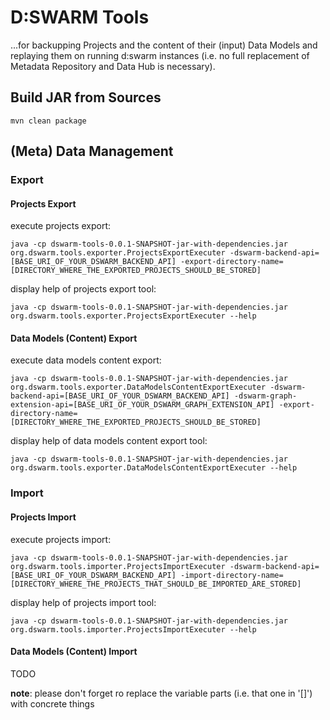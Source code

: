 # D:SWARM Tools #

...for backupping Projects and the content of their (input) Data Models and replaying them on running d:swarm instances (i.e. no full replacement of Metadata Repository and Data Hub is necessary).

## Build JAR from Sources

    mvn clean package


## (Meta) Data Management

### Export

#### Projects Export

execute projects export:

    java -cp dswarm-tools-0.0.1-SNAPSHOT-jar-with-dependencies.jar org.dswarm.tools.exporter.ProjectsExportExecuter -dswarm-backend-api=[BASE_URI_OF_YOUR_DSWARM_BACKEND_API] -export-directory-name=[DIRECTORY_WHERE_THE_EXPORTED_PROJECTS_SHOULD_BE_STORED]

display help of projects export tool:

    java -cp dswarm-tools-0.0.1-SNAPSHOT-jar-with-dependencies.jar org.dswarm.tools.exporter.ProjectsExportExecuter --help

#### Data Models (Content) Export

execute data models content export:

    java -cp dswarm-tools-0.0.1-SNAPSHOT-jar-with-dependencies.jar org.dswarm.tools.exporter.DataModelsContentExportExecuter -dswarm-backend-api=[BASE_URI_OF_YOUR_DSWARM_BACKEND_API] -dswarm-graph-extension-api=[BASE_URI_OF_YOUR_DSWARM_GRAPH_EXTENSION_API] -export-directory-name=[DIRECTORY_WHERE_THE_EXPORTED_PROJECTS_SHOULD_BE_STORED]

display help of data models content export tool:

    java -cp dswarm-tools-0.0.1-SNAPSHOT-jar-with-dependencies.jar org.dswarm.tools.exporter.DataModelsContentExportExecuter --help

### Import

#### Projects Import

execute projects import:

    java -cp dswarm-tools-0.0.1-SNAPSHOT-jar-with-dependencies.jar org.dswarm.tools.importer.ProjectsImportExecuter -dswarm-backend-api=[BASE_URI_OF_YOUR_DSWARM_BACKEND_API] -import-directory-name=[DIRECTORY_WHERE_THE_PROJECTS_THAT_SHOULD_BE_IMPORTED_ARE_STORED]

display help of projects import tool:

    java -cp dswarm-tools-0.0.1-SNAPSHOT-jar-with-dependencies.jar org.dswarm.tools.importer.ProjectsImportExecuter --help 

#### Data Models (Content) Import

TODO

**note**: please don't forget ro replace the variable parts (i.e. that one in '[]') with concrete things